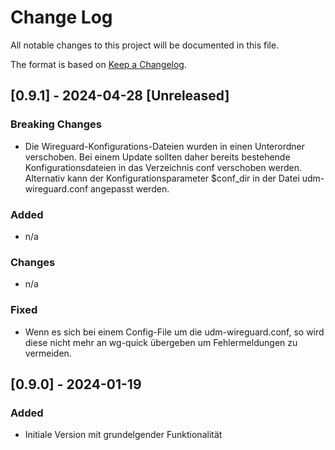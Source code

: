 # Change Log
All notable changes to this project will be documented in this file.
 
The format is based on [Keep a Changelog](http://keepachangelog.com/).
 
## [0.9.1] - 2024-04-28 [Unreleased]

### Breaking Changes

- Die Wireguard-Konfigurations-Dateien wurden in einen Unterordner verschoben. Bei einem Update sollten
  daher bereits bestehende Konfigurationsdateien in das Verzeichnis conf verschoben werden. Alternativ kann 
  der Konfigurationsparameter $conf_dir in der Datei udm-wireguard.conf angepasst werden. 

### Added

-  n/a

### Changes

-  n/a

### Fixed
 
- Wenn es sich bei einem Config-File um die udm-wireguard.conf, so wird diese nicht mehr an wg-quick übergeben
  um Fehlermeldungen zu vermeiden.

## [0.9.0] - 2024-01-19
 
### Added

- Initiale Version mit grundelgender Funktionalität
